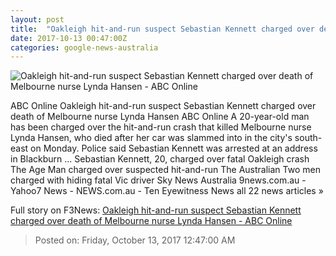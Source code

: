 ```yaml
---
layout: post
title:  "Oakleigh hit-and-run suspect Sebastian Kennett charged over death of Melbourne nurse Lynda Hansen - ABC Online"
date: 2017-10-13 00:47:00Z
categories: google-news-australia
---
```


![Oakleigh hit-and-run suspect Sebastian Kennett charged over death of Melbourne nurse Lynda Hansen - ABC Online](http://www.abc.net.au/news/image/9037146-3x2-220x147.jpg)

ABC Online Oakleigh hit-and-run suspect Sebastian Kennett charged over death of Melbourne nurse Lynda Hansen ABC Online A 20-year-old man has been charged over the hit-and-run crash that killed Melbourne nurse Lynda Hansen, who died after her car was slammed into in the city's south-east on Monday. Police said Sebastian Kennett was arrested at an address in Blackburn ... Sebastian Kennett, 20, charged over fatal Oakleigh crash The Age Man charged over suspected hit-and-run The Australian Two men charged with hiding fatal Vic driver Sky News Australia 9news.com.au - Yahoo7 News - NEWS.com.au - Ten Eyewitness News all 22 news articles »


Full story on F3News: [Oakleigh hit-and-run suspect Sebastian Kennett charged over death of Melbourne nurse Lynda Hansen - ABC Online](http://www.f3nws.com/n/cfdumG)

> Posted on: Friday, October 13, 2017 12:47:00 AM
